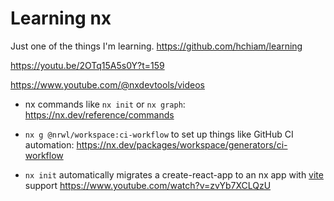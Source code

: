 # Learning nx

Just one of the things I'm learning. https://github.com/hchiam/learning

https://youtu.be/2OTq15A5s0Y?t=159

https://www.youtube.com/@nxdevtools/videos

- nx commands like `nx init` or `nx graph`: https://nx.dev/reference/commands

- `nx g @nrwl/workspace:ci-workflow` to set up things like GitHub CI automation: https://nx.dev/packages/workspace/generators/ci-workflow

- `nx init` automatically migrates a create-react-app to an nx app with [vite](https://github.com/hchiam/learning-vite) support https://www.youtube.com/watch?v=zvYb7XCLQzU
